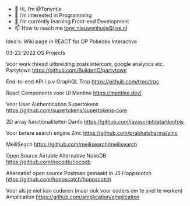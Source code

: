 - 👋 Hi, I’m @Tonyntje
- 👀 I’m interested in Programming
- 🌱 I’m currently learning Front-end Development
- 📫 How to reach me tony_nieuwenhuijs@live.nl

Idea's:
Wiki page in REACT for OP
Pokedex Interactive

03-22-2022 OS Projects 

Voor work thread uitbreiding zoals intercom, google analytics etc.
Partytown 
https://github.com/BuilderIO/partytown

End-to-end API i.p.v GraphQL
Trcp https://github.com/trpc/trpc

React Components voor UI
Mantine https://mantine.dev/

Voor User Authentication
Supertokens 
https://github.com/supertokens/supertokens-core

2D array functionaliteiten
Danfo 
https://github.com/javascriptdata/danfojs

Voor betere search engine
Zinc 
https://github.com/prabhatsharma/zinc

MeiliSeach 
https://github.com/meilisearch/meilisearch

Open Source Airtable Alternative
NokoDB 
https://github.com/nocodb/nocodb

Alternatief open source Postman gemaakt in JS
Hoppscotch 
https://github.com/hoppscotch/hoppscotch

Voor als je niet kan coderen (maar ook voor coders om te snel te werken)
Amplication 
https://github.com/amplication/amplication
